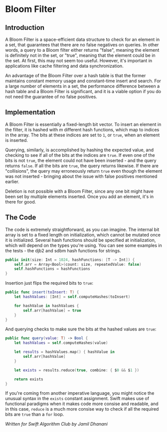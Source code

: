 # Bloom Filter

## Introduction

A Bloom Filter is a space-efficient data structure to check for an element in a set, that guarantees that there are no false negatives on queries. In other words, a query to a Bloom filter either returns "false", meaning the element is definitely not in the set, or "true", meaning that the element could be in the set. At first, this may not seem too useful. However, it's important in applications like cache filtering and data synchronization.

An advantage of the Bloom Filter over a hash table is that the former maintains constant memory usage and constant-time insert and search. For a large number of elements in a set, the performance difference between a hash table and a Bloom Filter is significant, and it is a viable option if you do not need the guarantee of no false positives.

## Implementation

A Bloom Filter is essentially a fixed-length bit vector. To insert an element in the filter, it is hashed with *m* different hash functions, which map to indices in the array. The bits at these indices are set to `1`, or `true`, when an element is inserted.

Querying, similarly, is accomplished by hashing the expected value, and checking to see if all of the bits at the indices are `true`. If even one of the bits is not `true`, the element could not have been inserted - and the query returns `false`. If all the bits are `true`, the query returns likewise. If there are "collisions", the query may erroneously return `true` even though the element was not inserted - bringing about the issue with false positives mentioned earlier.

Deletion is not possible with a Bloom Filter, since any one bit might have been set by multiple elements inserted. Once you add an element, it's in there for good.

## The Code

The code is extremely straightforward, as you can imagine. The internal bit array is set to a fixed length on initialization, which cannot be mutated once it is initialized. Several hash functions should be specified at initialization, which will depend on the types you're using. You can see some examples in the tests - the djb2 and sdbm hash functions for strings.

```swift
public init(size: Int = 1024, hashFunctions: [T -> Int]) {
    self.arr = Array<Bool>(count: size, repeatedValue: false)
    self.hashFunctions = hashFunctions
}
```

Insertion just flips the required bits to `true`:

```swift
public func insert(toInsert: T) {
    let hashValues: [Int] = self.computeHashes(toInsert)

    for hashValue in hashValues {
        self.arr[hashValue] = true
    }
}
```

And querying checks to make sure the bits at the hashed values are `true`:

```swift
public func query(value: T) -> Bool {
    let hashValues = self.computeHashes(value)

    let results = hashValues.map() { hashValue in
        self.arr[hashValue]
    }

    let exists = results.reduce(true, combine: { $0 && $1 })

    return exists
}
```

If you're coming from another imperative language, you might notice the unusual syntax in the `exists` constant assignment. Swift makes use of functional paradigms when it makes code more consise and readable, and in this case, `reduce` is a much more consise way to check if all the required bits are `true` than a `for` loop. 

*Written for Swift Algorithm Club by Jamil Dhanani*
